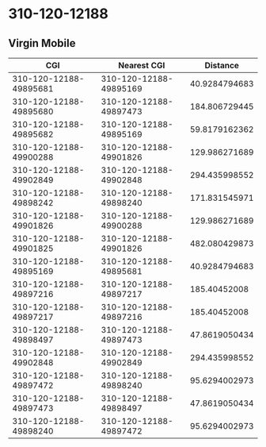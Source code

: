 # 310-120-12188
## Virgin Mobile


| CGI | Nearest CGI | Distance |
|-----|-------------|----------|
| 310-120-12188-49895681 | 310-120-12188-49895169 | 40.9284794683 |
| 310-120-12188-49895680 | 310-120-12188-49897473 | 184.806729445 |
| 310-120-12188-49895682 | 310-120-12188-49895169 | 59.8179162362 |
| 310-120-12188-49900288 | 310-120-12188-49901826 | 129.986271689 |
| 310-120-12188-49902849 | 310-120-12188-49902848 | 294.435998552 |
| 310-120-12188-49898242 | 310-120-12188-49898240 | 171.831545971 |
| 310-120-12188-49901826 | 310-120-12188-49900288 | 129.986271689 |
| 310-120-12188-49901825 | 310-120-12188-49901826 | 482.080429873 |
| 310-120-12188-49895169 | 310-120-12188-49895681 | 40.9284794683 |
| 310-120-12188-49897216 | 310-120-12188-49897217 | 185.40452008 |
| 310-120-12188-49897217 | 310-120-12188-49897216 | 185.40452008 |
| 310-120-12188-49898497 | 310-120-12188-49897473 | 47.8619050434 |
| 310-120-12188-49902848 | 310-120-12188-49902849 | 294.435998552 |
| 310-120-12188-49897472 | 310-120-12188-49898240 | 95.6294002973 |
| 310-120-12188-49897473 | 310-120-12188-49898497 | 47.8619050434 |
| 310-120-12188-49898240 | 310-120-12188-49897472 | 95.6294002973 |
